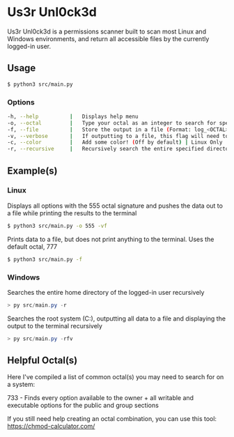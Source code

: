 # Us3r Unl0ck3d
Us3r Unl0ck3d is a permissions scanner built to scan most Linux and Windows environments, and return all accessible files by the currently logged-in user.

## Usage
```bash
$ python3 src/main.py
```

### Options
```bash
-h, --help          |   Displays help menu
-o, --octal         |   Type your octal as an integer to search for specific permissions (Ex: 777)
-f, --file          |   Store the output in a file (Format: log_<OCTAL>.txt)
-v, --verbose       |   If outputting to a file, this flag will need to be triggered to also print to the console
-c, --color         |   Add some color! (Off by default) | Linux Only
-r, --recursive     |   Recursively search the entire specified directory (May take a long time) | Windows Only
```

## Example(s)

### Linux
Displays all options with the 555 octal signature and pushes the data out to a file while printing the results to the terminal
```bash
$ python3 src/main.py -o 555 -vf
```

Prints data to a file, but does not print anything to the terminal. Uses the default octal, 777
```bash
$ python3 src/main.py -f
```

### Windows
Searches the entire home directory of the logged-in user recursively
```powershell
> py src/main.py -r
```

Searches the root system (C:\), outputting all data to a file and displaying the output to the terminal recursively
```powershell
> py src/main.py -rfv
```

## Helpful Octal(s)
Here I've compiled a list of common octal(s) you may need to search for on a system:

733 - Finds every option available to the owner + all writable and executable options for the public and group sections

If you still need help creating an octal combination, you can use this tool: https://chmod-calculator.com/